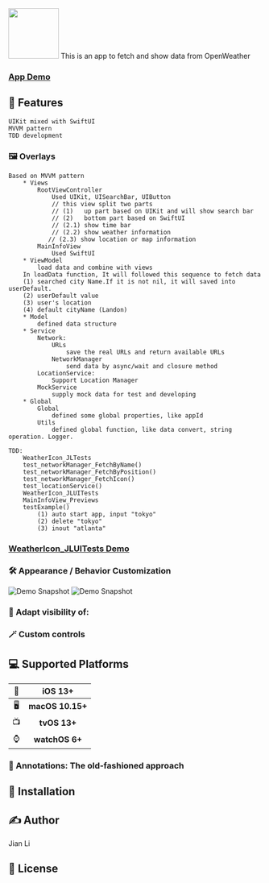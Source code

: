 <img src="./DemoSnapshot/appIcon.jpeg" width="100">
This is  an app to fetch and show data from OpenWeather


### [App Demo](./DemoSnapshot/SimulatorScreenRecording.gif)


## 🚀 Features
```
UIKit mixed with SwiftUI
MVVM pattern
TDD development
```
### 🖼 Overlays
```
Based on MVVM pattern
    * Views
        RootViewController
            Used UIKit, UISearchBar, UIButton
            // this view split two parts
            // (1)   up part based on UIKit and will show search bar
            // (2)   bottom part based on SwiftUI
            // (2.1) show time bar
            // (2.2) show weather information
           // (2.3) show location or map information
        MainInfoView
            Used SwiftUI             
    * ViewModel
        load data and combine with views
	In loadData function, It will followed this sequence to fetch data
	(1) searched city Name.If it is not nil, it will saved into userDefault.
	(2) userDefault value
	(3) user's location
	(4) default cityName (Landon)
    * Model
        defined data structure
    * Service
        Network:
            URLs
                save the real URLs and return available URLs
            NetworkManager
                send data by async/wait and closure method
        LocationService:
            Support Location Manager
        MockService
            supply mock data for test and developing
    * Global
        Global
            defined some global properties, like appId
        Utils
            defined global function, like data convert, string operation. Logger. 

TDD: 
    WeatherIcon_JLTests
	test_networkManager_FetchByName()
	test_networkManager_FetchByPosition()
	test_networkManager_FetchIcon()
	test_locationService()
    WeatherIcon_JLUITests
	MainInfoView_Previews
	testExample()
		(1) auto start app, input "tokyo"
		(2) delete "tokyo"
		(3) inout "atlanta"
```
### [WeatherIcon_JLUITests Demo](./DemoSnapshot/UITestRecording.gif)

### 🛠 Appearance / Behavior Customization
![Demo Snapshot](./DemoSnapshot/startScreen.png)
![Demo Snapshot](./DemoSnapshot/searchScreen.png)

### 👀 Adapt visibility of:


### 🪄 Custom controls


## 💻 Supported Platforms

| 📱 | iOS 13+ |
| :-: | :-: |
| 🖥 | **macOS 10.15+** | 
| 📺 | **tvOS 13+** |
| ⌚️ | **watchOS 6+** |



### 📌 Annotations: The old-fashioned approach



## 🔩 Installation


## ✍️ Author

Jian Li

## 📄 License
